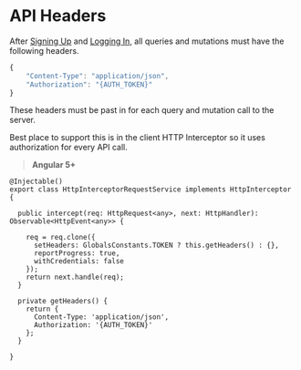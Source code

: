 # API Headers

After [Signing Up](signing-up.md) and [Logging In](loggin-in.md), all queries and mutations must have the following headers.

```JavaScript
{
    "Content-Type": "application/json",
    "Authorization": "{AUTH_TOKEN}"
}
```

These headers must be past in for each query and mutation call to the server.

Best place to support this is in the client HTTP Interceptor so it uses authorization for every API call.

> **Angular 5+**

```
@Injectable()
export class HttpInterceptorRequestService implements HttpInterceptor {

  public intercept(req: HttpRequest<any>, next: HttpHandler): Observable<HttpEvent<any>> {

    req = req.clone({
      setHeaders: GlobalsConstants.TOKEN ? this.getHeaders() : {},
      reportProgress: true,
      withCredentials: false
    });
    return next.handle(req);
  }

  private getHeaders() {
    return {
      Content-Type: 'application/json',
      Authorization: '{AUTH_TOKEN}'
    };
  }

}

```